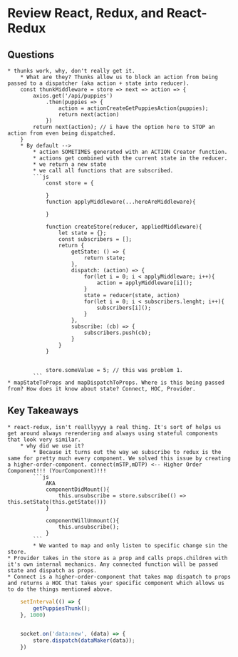 # Review React, Redux, and React-Redux

## Questions
    * thunks work, why, don't really get it.
        * What are they? Thunks allow us to block an action from being passed to a dispatcher (aka action + state into reducer).
        const thunkMiddleware = store => next => action => {
            axios.get('/api/puppies')
                .then(puppies => {
                    action = actionCreateGetPuppiesAction(puppies);
                    return next(action)
                })
            return next(action); // i have the option here to STOP an action from even being dispatched.
        }
        * By default --> 
            * action SOMETIMES generated with an ACTION Creator function.
            * actions get combined with the current state in the reducer.
            * we return a new state
            * we call all functions that are subscribed.
            ```js
                const store = {

                }
                function applyMiddleware(...hereAreMiddleware){

                }
                
                function createStore(reducer, appliedMiddleware){
                    let state = {};
                    const subscribers = [];
                    return {
                        getState: () => {
                            return state;
                        },
                        dispatch: (action) => {
                            for(let i = 0; i < applyMiddleware; i++){
                                action = applyMiddleware[i]();
                            }  
                            state = reducer(state, action)
                            for(let i = 0; i < subscribers.lenght; i++){
                                subscribers[i]();
                            }
                        },
                        subscribe: (cb) => {
                            subscribers.push(cb);
                        }
                    }
                }


                store.someValue = 5; // this was problem 1.
            ```
    * mapStateToProps and mapDispatchToProps. Where is this being passed from? How does it know about state? Connect, HOC, Provider.


## Key Takeaways
    * react-redux, isn't realllyyyy a real thing. It's sort of helps us get around always rerendering and always using stateful components that look very similar.
        * why did we use it?
            * Because it turns out the way we subscribe to redux is the same for pretty much every component. We solved this issue by creating a higher-order-component. connect(mSTP,mDTP) <-- Higher Order Component!!! (YourComponent)!!!
            ```js
                AKA 
                componentDidMount(){
                    this.unsubscribe = store.subscribe(() => this.setState(this.getState()))
                }

                componentWillUnmount(){
                    this.unsubscribe();
                }
            ```
            * We wanted to map and only listen to specific change sin the store. 
    * Provider takes in the store as a prop and calls props.children with it's own internal mechanics. Any connected function will be passed state and dispatch as props. 
    * Connect is a higher-order-component that takes map dispatch to props and returns a HOC that takes your specific component which allows us to do the things mentioned above.

```js
    setInterval(() => {
        getPuppiesThunk();
    }, 1000)


    socket.on('data:new', (data) => {
        store.dispatch(dataMaker(data));
    })

```